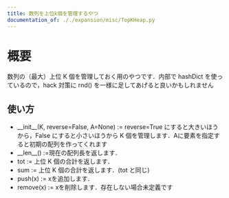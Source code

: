```yaml
---
title: 数列を上位k個を管理するやつ
documentation_of: ././expansion/misc/TopKHeap.py
---
```


# 概要
数列の（最大）上位 K 個を管理しておく用のやつです．内部で hashDict を使っているので，hack 対策に rnd() を一様に足してあげると良いかもしれません

## 使い方

- \_\_init\_\_(K, reverse=False, A=None) := reverse=True にすると大きいほうから，False にすると小さいほうから K 個を管理します．Aに要素を指定すると初期の配列を作ってくれます
- \_\_len\_\_() :=現在の配列長を返します．
- tot := 上位 K 個の合計を返します．
- sum := 上位 K 個の合計を返します．(tot と同じ)
- push(x) := xを追加します．
- remove(x) := xを削除します．存在しない場合未定義です
